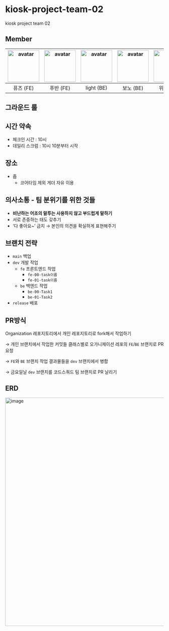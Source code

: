 # kiosk-project-team-02

kiosk project team 02







## Member

|<img src="https://avatars.githubusercontent.com/u/76121068?v=4" width=100 height=100 alt="avatar"/>|<img src="https://avatars.githubusercontent.com/u/86706366?v=4" width=100 height=100 alt="avatar"/>|<img src="https://avatars.githubusercontent.com/u/100547825?v=4" width=100 height=100 alt="avatar"/>|<img src="https://avatars.githubusercontent.com/u/70848762?v=4" width=100 height=100 alt="avatar"/>|<img src="https://avatars.githubusercontent.com/u/108439935?v=4" width=100 height=100 alt="avatar"/>|<img src="https://avatars.githubusercontent.com/u/121915790?v=4" width=100 height=100 alt="avatar"/>|
|:---:|:---:|:---:|:---:|:---:|:---:|
|퓨즈 (FE)|푸반 (FE)|light (BE)|보노 (BE)|위즈 (BE)|Joy (BE)| 



## 그라운드 룰

## 시간 약속

- 체크인 시간 : 10시
- 데일리 스크럼 : 10시 10분부터 시작

## 장소

- 줌
    - 코어타임 제외 게더 자유 이용

## 의사소통 - 팀 분위기를 위한 것들

- **비난하는 어조의 말투는 사용하지 않고 부드럽게 말하기**
- 서로 존중하는 태도 갖추기
- ‘다 좋아요~’ 금지 → 본인의 의견을 확실하게 표현해주기

## 브랜치 전략

- `main` 백업
- `dev` 개발 작업
    - `fe` 프론트엔드 작업
        - `fe-00-task이름`
        - `fe-01-task이름`
    - `be` 백엔드 작업
        - `be-00-Task1`
        - `be-01-Task2`
- `release` 배포

## PR방식

Organization 레포지토리에서 개인 레포지토리로 fork해서 작업하기

→ 개인 브랜치에서 작업한 커밋들 클래스별로 오가니제이션 레포의 `FE`/`BE` 브랜치로 PR 요청

→ `FE`와 `BE` 브랜치 작업 결과물들을 `dev` 브랜치에서 병합

→ 금요일날 `dev` 브랜치를 코드스쿼드 팀 브랜치로 PR 날리기

## ERD
<img width="724" alt="image" src="https://github.com/codesquad-kiosk-max-team-02/kiosk-max/assets/100547825/ad82d081-9676-48a4-995a-2d31c0878eeb">
